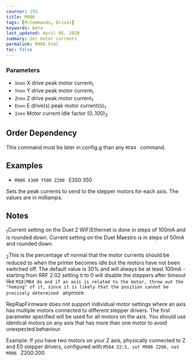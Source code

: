 ```yaml
---
counter: 193
title: M906
tags: [M-Commands, Drives] 
keywords: beta 
last_updated: April 05, 2020 
summary: Set motor currents 
permalink: M906.html
toc: false 
---
```



### Parameters

* `Xnnn` X drive peak motor current<sub>1</sub>
* `Ynnn` Y drive peak motor current<sub>1</sub>
* `Znnn` Z drive peak motor current<sub>1</sub>
* `Ennn` E drive(s) peak motor current(s)<sub>1</sub>
* `Innn` Motor current idle factor (0..100)<sub>2</sub>

## Order Dependency

This command must be later in config.g than any ` M584  ` command.

## Examples

* ` M906 X300 Y500 Z200  ` E350:350

Sets the peak currents to send to the stepper motors for each axis. The values are in milliamps.

## Notes

<sub>1</sub>Current setting on the Duet 2 WiF/Ethernet is done in steps of 100mA and is rounded down. Current setting on the Duet Maestro is in steps of 50mA and rounded down.

<sub>2</sub>This is the percentage of normal that the motor currents should be reduced to when the printer becomes idle but the motors have not been switched off. The default value is 30% and will always be at least 100mA - starting from RRF 2.02 setting it to 0 will disable the steppers after timeout like ` M18|M84 do and if an axis is related to the motor, throw out the "homing" of it, since it is likely that the position cannot be precisely determined  ` anymore.

RepRapFirmware does not support individual motor settings where an axis has multiple motors connected to different stepper drivers. The first parameter specified will be used for all motors on the axis. You should use identical motors on any axis that has more than one motor to avoid unexpected behaviour.

Example: If you have two motors on your Z axis, physically connected to Z and E0 stepper drivers, configured with ` M584 Z2:3, set M906 Z200, not M906  ` Z200:200

